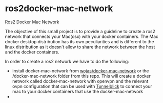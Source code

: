 # ros2docker-mac-network
Ros2 Docker Mac Network

The objective of this small project is to provide a guideline to create a ros2 network that connects your Mac(osx) with your docker containers. The Mac docker desktop distribution has its own peculiarities and is different to the linux distribution as it doesn't allow to share the network between the host and the docker containers.

In order to create a ros2 network we have to do the following:

- Install docker-mac-network from [wojas/docker-mac-network](https://github.com/wojas/docker-mac-network) or the /docker-mac-network folder from this repo. This will create a docker network called docker-mac-network with openvpn and the relevant ovpn configuration that can be used with [Tunnelblick](https://tunnelblick.net/downloads.html) to connect your mac to your docker containers that use the docker-mac-network
- 
